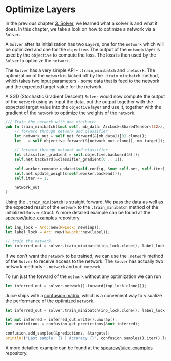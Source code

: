 # Optimize Layers

In the previous chapter [3. Solver](./solvers.html), we learned what a solver
is and what it does. In this chapter, we take a look on how to optimize a
network via a `Solver`.

A `Solver` after its initialization has two `Layer`s, one for the `network`
which will be optimized and one for the `objective`. The output of the `network`
layer is used by the `objective` to compute the loss. The loss is then used by
the `Solver` to optimize the `network`.

The `Solver` has a very simple API - `.train_minibatch` and `.network`. The
optimization of the `network` is kicked off by the `.train_minibatch`
method, which takes two input parameters - some data that is feed to the network
and the expected target value for the network.

A SGD (Stochastic Gradient Descent) `Solver` would now compute the output of
the `network` using as input the data, put the output together with the expected
target value into the `objective` layer and use it, together with the gradient
of the `network` to optimize the weights of the `network`.

```rust
/// Train the network with one minibatch
pub fn train_minibatch(&mut self, mb_data: ArcLock<SharedTensor<f32>>, mb_target: ArcLock<SharedTensor<f32>>) -> ArcLock<SharedTensor<f32>> {
    // forward through network and classifier
    let network_out = self.net.forward(&[mb_data])[0].clone();
    let _ = self.objective.forward(&[network_out.clone(), mb_target]);

    // forward through network and classifier
    let classifier_gradient = self.objective.backward(&[]);
    self.net.backward(&classifier_gradient[0 .. 1]);

    self.worker.compute_update(&self.config, &mut self.net, self.iter);
    self.net.update_weights(self.worker.backend());
    self.iter += 1;

    network_out
}
```

Using the `.train_minibatch` is straight forward. We pass the data as well as the
expected result of the `network` to the `.train_minibatch` method of the
initialized `Solver` struct. A more detailed example can be found at the
[spearow/juice-examples](https://github.com/spearow/juice-examples) repository.

```rust
let inp_lock = Arc::new(RwLock::new(inp));
let label_lock = Arc::new(RwLock::new(label));

// train the network!
let inferred_out = solver.train_minibatch(inp_lock.clone(), label_lock.clone());
```

If we don't want the `network` to be trained, we can use the `.network` method
of the `Solver` to receive access to the network. The `Solver` has actually
two network methods - `.network` and `mut_network`.

To run just the forward of the `network` without any optimization we can run

```rust
let inferred_out = solver.network().forward(inp_lock.clone());
```

Juice ships with a [confusion matrix](https://en.wikipedia.org/wiki/Confusion_matrix),
which is a convenient way to visualize the performance of the optimized
`network`.

```rust
let inferred_out = solver.train_minibatch(inp_lock.clone(), label_lock.clone());

let mut inferred = inferred_out.write().unwrap();
let predictions = confusion.get_predictions(&mut inferred);

confusion.add_samples(&predictions, &targets);
println!("Last sample: {} | Accuracy {}", confusion.samples().iter().last().unwrap(), confusion.accuracy());
```

A more detailed example can be found at the
[spearow/juice-examples](https://github.com/spearow/juice-examples) repository.
